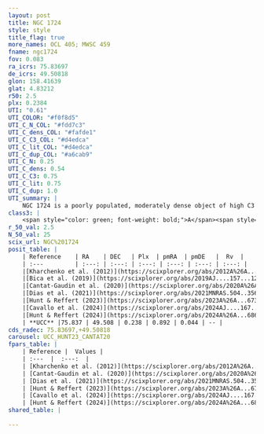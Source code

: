 ```yaml
---
layout: post
title: NGC 1724
style: style
title_flag: true
more_names: OCL 405; MWSC 459
fname: ngc1724
fov: 0.083
ra_icrs: 75.83697
de_icrs: 49.50818
glon: 158.41639
glat: 4.83212
r50: 2.5
plx: 0.2384
UTI: "0.61"
UTI_COLOR: "#f0f8d5"
UTI_C_N_COL: "#fdd7c3"
UTI_C_dens_COL: "#fafde1"
UTI_C_C3_COL: "#d4edca"
UTI_C_lit_COL: "#d4edca"
UTI_C_dup_COL: "#a6cab9"
UTI_C_N: 0.25
UTI_C_dens: 0.54
UTI_C_C3: 0.75
UTI_C_lit: 0.75
UTI_C_dup: 1.0
UTI_summary: |
    NGC 1724 is a poorly populated, moderately dense object of high C3 quality. It is well-studied in the literature.
class3: |
    <span style="color: green; font-weight: bold;">A</span><span style="color: #FFC300; font-weight: bold;">B</span>
r_50_val: 2.5
N_50_val: 25
scix_url: NGC%201724
posit_table: |
    | Reference    | RA    | DEC   | Plx  | pmRA  | pmDE   |  Rv  |
    | :---         | :---: | :---: | :---: | :---: | :---: | :---: |
    |[Kharchenko et al. (2012)](https://scixplorer.org/abs/2012A%26A...543A.156K) | 75.847 | 49.49 | -- | -0.4 | -4.43 | -- |
    |[Bica et al. (2019)](https://scixplorer.org/abs/2019AJ....157...12B) | 75.89 | 49.495 | -- | -- | -- | -- |
    |[Cantat-Gaudin et al. (2020)](https://scixplorer.org/abs/2020A%26A...640A...1C) | 75.838 | 49.495 | 0.244 | 1.02 | 0.048 | -- |
    |[Dias et al. (2021)](https://scixplorer.org/abs/2021MNRAS.504..356D) | 75.847 | 49.498 | 0.243 | 1.045 | 0.057 | -- |
    |[Hunt & Reffert (2023)](https://scixplorer.org/abs/2023A%26A...673A.114H) | 75.828 | 49.505 | 0.246 | 0.851 | -0.0 | -- |
    |[Cavallo et al. (2024)](https://scixplorer.org/abs/2024AJ....167...12C) | 75.861 | 49.512 | 0.246 | -- | -- | -- |
    |[Hunt & Reffert (2024)](https://scixplorer.org/abs/2024A%26A...686A..42H) | 75.828 | 49.505 | 0.246 | 0.851 | -0.0 | -- |
    | **UCC** |75.837 | 49.508 | 0.238 | 0.892 | 0.044 | -- | 
cds_radec: 75.83697,+49.50818
carousel: UCC_HUNT23_CANTAT20
fpars_table: |
    | Reference |  Values |
    | :---  |  :---:  |
    | [Kharchenko et al. (2012)](https://scixplorer.org/abs/2012A%26A...543A.156K) | `e_bv=0.3, distance=2200, log_age=9.0` |
    | [Cantat-Gaudin et al. (2020)](https://scixplorer.org/abs/2020A%26A...640A...1C) | `AVNN=1.16, DMNN=12.9, AgeNN=8.48` |
    | [Dias et al. (2021)](https://scixplorer.org/abs/2021MNRAS.504..356D) | `Av=1.923, Dist=3359, logage=7.964, [Fe/H]=-0.322` |
    | [Hunt & Reffert (2023)](https://scixplorer.org/abs/2023A%26A...673A.114H) | `AV50=1.808, diffAV50=1.87, MOD50=12.909, logAge50=8.328` |
    | [Cavallo et al. (2024)](https://scixplorer.org/abs/2024AJ....167...12C) | `AV50=1.35, dMod50=12.85, logAge50=8.56, [Fe/H]50=0.22` |
    | [Hunt & Reffert (2024)](https://scixplorer.org/abs/2024A%26A...686A..42H) | `MassJ=271.602` |
shared_table: |
    
---
```

